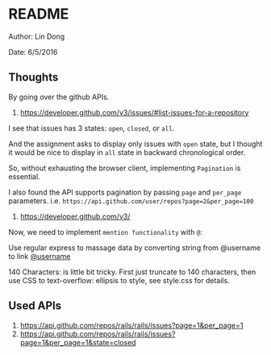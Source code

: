 # README

Author: Lin Dong

Date: 6/5/2016

## Thoughts
By going over the github APIs.
1. https://developer.github.com/v3/issues/#list-issues-for-a-repository

I see that issues has 3 states: `open`, `closed`, or `all`.

And the assignment asks to display only issues with `open` state, but I thought it would be nice to display in `all` state in backward chronological order.

So, without exhausting the browser client, implementing `Pagination` is essential.

I also found the API supports pagination by passing `page` and `per_page` parameters. i.e. `https://api.github.com/user/repos?page=2&per_page=100`

1. https://developer.github.com/v3/

Now, we need to implement `mention functionality` with `@`:

Use regular express to massage data by converting string from @username
to link <a target="_blank" href="https://github.com/username">@username</a>

140 Characters: is little bit tricky. First just truncate to 140 characters, then use CSS to text-overflow: ellipsis to style, see style.css for details.


## Used APIs
1. https://api.github.com/repos/rails/rails/issues?page=1&per_page=1
2. https://api.github.com/repos/rails/rails/issues?page=1&per_page=1&state=closed






